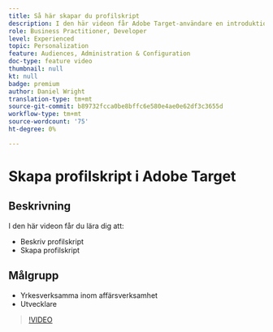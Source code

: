 ```yaml
---
title: Så här skapar du profilskript
description: I den här videon får Adobe Target-användare en introduktion till profilskript. Titta på den här videon om du har erfarenhet av Adobe Target och vill lära dig grunderna i hur du använder profilskript för att utföra mer specialiserad målgruppsanpassning eller skapa målgrupper.
role: Business Practitioner, Developer
level: Experienced
topic: Personalization
feature: Audiences, Administration & Configuration
doc-type: feature video
thumbnail: null
kt: null
badge: premium
author: Daniel Wright
translation-type: tm+mt
source-git-commit: b89732fcca0be8bffc6e580e4ae0e62df3c3655d
workflow-type: tm+mt
source-wordcount: '75'
ht-degree: 0%

---
```



# Skapa profilskript i Adobe Target

## Beskrivning

I den här videon får du lära dig att:

* Beskriv profilskript
* Skapa profilskript

## Målgrupp

* Yrkesverksamma inom affärsverksamhet
* Utvecklare

>[!VIDEO](https://video.tv.adobe.com/v/17394/?quality=12)